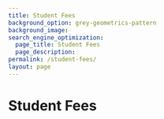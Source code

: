 ```yaml
---
title: Student Fees
background_option: grey-geometrics-pattern
background_image:
search_engine_optimization:
  page_title: Student Fees
  page_description:
permalink: /student-fees/
layout: page
---
```


# Student Fees